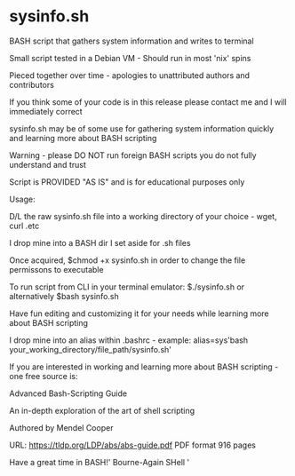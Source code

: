 # sysinfo.sh

BASH script that gathers system information and writes to terminal

Small script tested in a Debian VM - Should run in most 'nix' spins

Pieced together over time - apologies to unattributed authors and contributors 

If you think some of your code is in this release please contact me and I will immediately correct 

sysinfo.sh may be of some use for gathering system information quickly and learning more about BASH scripting 

Warning - please DO NOT run foreign BASH scripts you do not fully understand and trust

Script is PROVIDED "AS IS" and is for educational purposes only


Usage:

D/L the raw sysinfo.sh file into a working directory of your choice - wget, curl .etc

I drop mine into a BASH dir I set aside for .sh files

Once acquired, $chmod +x sysinfo.sh in order to change the file permissons to executable

To run script from CLI in your terminal emulator: $./sysinfo.sh or alternatively $bash sysinfo.sh 

Have fun editing and customizing it for your needs while learning more about BASH scripting

I drop mine into an alias within .bashrc - example: alias=sys'bash your_working_directory/file_path/sysinfo.sh' 

If you are interested in working and learning more about BASH scripting - one free source is:

Advanced Bash-Scripting Guide

An in-depth exploration of the art of shell scripting

Authored by Mendel Cooper

URL: https://tldp.org/LDP/abs/abs-guide.pdf   PDF format 916 pages


Have a great time in BASH!' Bourne-Again SHell '

